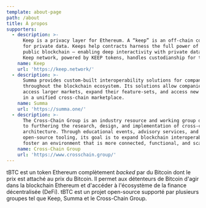 ```yaml
---
template: about-page
path: /about
title: À propos
supporters:
  - description: >-
      Keep is a privacy layer for Ethereum. A “keep” is an off-chain container
      for private data. Keeps help contracts harness the full power of the
      public blockchain — enabling deep interactivity with private data. The
      Keep network, powered by KEEP tokens, handles custodianship for tBTC.
    name: Keep
    url: 'https://keep.network/'
  - description: >-
      Summa provides custom-built interoperability solutions for companies
      throughout the blockchain ecosystem. Its solutions allow companies to
      access larger markets, expand their feature-sets, and access new liquidity
      in a unified cross-chain marketplace.
    name: Summa
    url: 'https://summa.one/'
  - description: >-
      The Cross-Chain Group is an industry resource and working group dedicated
      to furthering the research, design, and implementation of cross-chain
      architecture. Through educational events, advisory services, and
      open-source tooling, its goal is to expand blockchain interoperability and
      foster an environment that is more connected, functional, and scalable.
    name: Cross-Chain Group
    url: 'https://www.crosschain.group/'
---
```

tBTC est un token Ethereum complètement *backed* par du Bitcoin dont le prix est attaché au prix du Bitcoin. Il permet aux détenteurs de Bitcoin d'agir dans la blockchain Ethereum et d'accéder à l'écosystème de la finance décentralisée (DeFi). tBTC est un projet open-source supporté par plusieurs groupes tel que Keep, Summa et le Cross-Chain Group.
